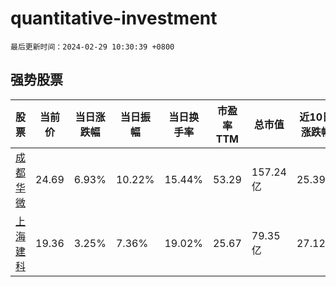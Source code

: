 # quantitative-investment

`最后更新时间：2024-02-29 10:30:39 +0800`

## 强势股票

|股票|当前价|当日涨跌幅|当日振幅|当日换手率|市盈率TTM|总市值|近10日涨跌幅|
|----|----|----|----|----|----|----|----|
|[成都华微](https://xueqiu.com/S/SH688709)|24.69|6.93%|10.22%|15.44%|53.29|157.24亿|25.39%|
|[上海建科](https://xueqiu.com/S/SH603153)|19.36|3.25%|7.36%|19.02%|25.67|79.35亿|27.12%|
